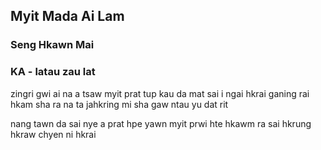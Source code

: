 ## Myit Mada Ai Lam

### Seng Hkawn Mai

### KA - latau zau lat

zingri gwi ai na a tsaw myit
prat tup kau da mat sai i
ngai hkrai ganing rai hkam sha ra na ta
jahkring mi sha gaw ntau yu dat rit

nang tawn da sai nye a prat hpe
yawn myit prwi hte hkawm ra sai
hkrung hkraw chyen ni hkrai
